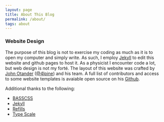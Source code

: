 ```yaml
---
layout: page
title: About This Blog
permalink: /about/
tags: about
---
```


### Website Design

The purpose of this blog is not to exercise my coding as much as it is to open my computer and simply write. As such, I employ [Jekyll](https://jekyllrb.com) to edit this website and github pages to host it. As a physicist I encounter code a lot, but web design is not my forté. The layout of this website was crafted by [John Otander](http://johnotander.com) ([@4lpine](https://twitter.com/4lpine)) and his team. A full list of contributors and access to some website templates is avaiable open source on his [Github](https://github.com/johno/pixyll).

Additional thanks to the following:

* [BASSCSS](http://basscss.com)
* [Jekyll](http://jekyllrb.com)
* [Refills](http://refills.bourbon.io/)
* [Type Scale](http://type-scale.com/)